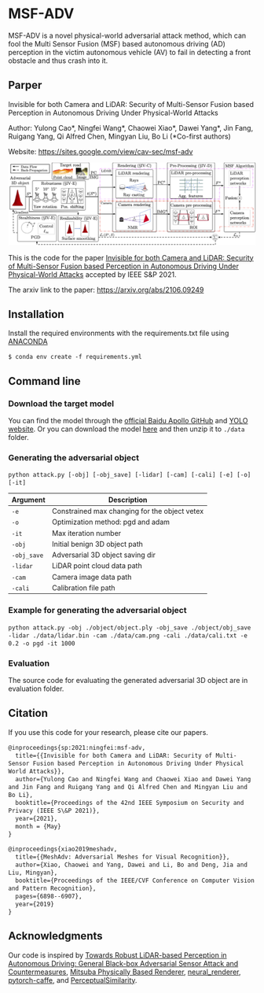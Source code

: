 # MSF-ADV
MSF-ADV is a novel physical-world adversarial attack method, which can fool the Multi Sensor Fusion (MSF) based autonomous driving (AD) perception
in the victim autonomous vehicle (AV) to fail in detecting a front obstacle and thus
crash into it.

## Parper

Invisible for both Camera and LiDAR: Security of Multi-Sensor Fusion based Perception in Autonomous Driving Under Physical-World Attacks

Author: Yulong Cao*, Ningfei Wang*, Chaowei Xiao*, Dawei Yang*, Jin Fang, Ruigang Yang, Qi Alfred Chen, Mingyan Liu, Bo Li (*Co-first authors)

Website: https://sites.google.com/view/cav-sec/msf-adv

![title](imgs/framework.png)

This is the code for the paper [Invisible for both Camera and LiDAR: Security of Multi-Sensor Fusion based Perception in Autonomous Driving Under Physical-World Attacks](https://www.computer.org/csdl/proceedings-article/sp/2021/893400b302/1t0x9btzenu) accepted by IEEE S&P 2021.

The arxiv link to the paper: https://arxiv.org/abs/2106.09249

## Installation
Install the required environments with the requirements.txt file using [ANACONDA](https://www.anaconda.com/products/individual)
```
$ conda env create -f requirements.yml
```

## Command line
### Download the target model
You can find the model through the [official Baidu Apollo GitHub](https://github.com/ApolloAuto/apollo) and [YOLO website](https://pjreddie.com/darknet/yolo/). Or you can download the model [here](https://drive.google.com/file/d/17Eg1ySmucr1UQfye5wxAgGpv6VN5R0FP/view?usp=sharing) and then unzip it to `./data` folder.

### Generating the adversarial object

 ```
 python attack.py [-obj] [-obj_save] [-lidar] [-cam] [-cali] [-e] [-o] [-it] 
 ```

| Argument | Description |
| -------- | ----------- |
| `-e` | Constrained max changing for the object vetex|
|`-o` | Optimization method: pgd and adam |
|`-it` | Max iteration number |
|`-obj` | Initial benign 3D object path |
|`-obj_save` | Adversarial 3D object saving dir |
|`-lidar` | LiDAR point cloud data path |
|`-cam` | Camera image data path |
|`-cali` | Calibration file path |

### Example for generating the adversarial object

 ```
 python attack.py -obj ./object/object.ply -obj_save ./object/obj_save -lidar ./data/lidar.bin -cam ./data/cam.png -cali ./data/cali.txt -e 0.2 -o pgd -it 1000 
 ```

 ### Evaluation
 The source code for evaluating the generated adversarial 3D object are in evaluation folder.

## Citation
 If you use this code for your research, please cite our papers.

```
@inproceedings{sp:2021:ningfei:msf-adv,
  title={{Invisible for both Camera and LiDAR: Security of Multi-Sensor Fusion based Perception in Autonomous Driving Under Physical World Attacks}},
  author={Yulong Cao and Ningfei Wang and Chaowei Xiao and Dawei Yang and Jin Fang and Ruigang Yang and Qi Alfred Chen and Mingyan Liu and Bo Li},
  booktitle={Proceedings of the 42nd IEEE Symposium on Security and Privacy (IEEE S\&P 2021)},
  year={2021},
  month = {May}
}
```
```
@inproceedings{xiao2019meshadv,
  title={{MeshAdv: Adversarial Meshes for Visual Recognition}},
  author={Xiao, Chaowei and Yang, Dawei and Li, Bo and Deng, Jia and Liu, Mingyan},
  booktitle={Proceedings of the IEEE/CVF Conference on Computer Vision and Pattern Recognition},
  pages={6898--6907},
  year={2019}
}
```

## Acknowledgments
Our code is inspired by [Towards Robust LiDAR-based Perception in Autonomous Driving: General Black-box Adversarial Sensor Attack and Countermeasures](https://www.usenix.org/system/files/sec20_slides_sun.pdf
), [Mitsuba Physically Based Renderer](https://github.com/mitsuba-renderer), [neural_renderer](https://github.com/hiroharu-kato/neural_renderer), [pytorch-caffe](https://github.com/wwwanghao/caffe2pytorch), and [PerceptualSimilarity](https://github.com/richzhang/PerceptualSimilarity).